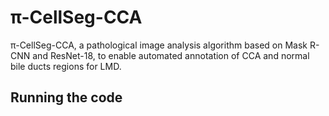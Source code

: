 # π-CellSeg-CCA
π-CellSeg-CCA, a pathological image analysis algorithm based on Mask R-CNN and ResNet-18, to enable automated annotation of CCA and normal bile ducts regions for LMD.

## Running the code


